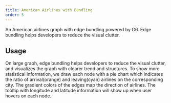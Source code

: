 ```yaml
---
title: American Airlines with Bundling
order: 5
---
```


An American airlines graph with edge bundling powered by G6. Edge bundling helps developers to reduce the visual clutter.

## Usage

On large graph, edge bundling helps developers to reduce the visual clutter, and visualizes the graph with clearer trend and structures. To show more statistical information, we draw each node with a pie chart which indicates the ratio of arrival(orange) and leaving(cyan) airlines on the corresponding city. The gradient colors of the edges map the direction of airlines. The tooltip with longitude and latitude information will show up when user hovers on each node.
